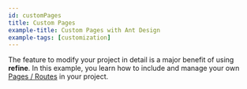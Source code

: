 ```yaml
---
id: customPages
title: Custom Pages
example-title: Custom Pages with Ant Design
example-tags: [customization]
---
```


The feature to modify your project in detail is a major benefit of using **refine**. In this example, you learn how to include and manage your own [Pages / Routes](/docs/packages/documentation/routers/) in your project.

<CodeSandboxExample path="with-custom-pages" />
